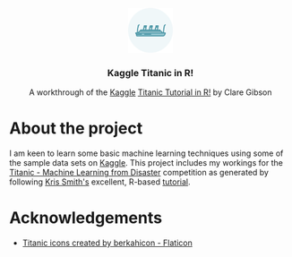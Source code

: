 <!-- HEADER -->
<br />
<div align="center">
  <a href="https://github.com/clarelgibson/kaggle-titanic-in-r">
    <img src="images/ship.png" alt="Titanic Icon" height="80">
  </a>

<h3 align="center">Kaggle Titanic in R!</h3>

  <p align="center">
    A workthrough of the <a href="https://www.kaggle.com">Kaggle</a> <a href="https://www.kaggle.com/code/krist0phersmith/titanic-tutorial-in-r/notebook">Titanic Tutorial in R!</a> by Clare Gibson
  </p>
</div>

# About the project
I am keen to learn some basic machine learning techniques using some of the sample data sets on [Kaggle](https://www.kaggle.com). This project includes my workings for the [Titanic - Machine Learning from Disaster](https://www.kaggle.com/c/titanic) competition as generated by following [Kris Smith's](https://www.kaggle.com/code/krist0phersmith/) excellent, R-based [tutorial](https://www.kaggle.com/code/krist0phersmith/titanic-tutorial-in-r/notebook).

# Acknowledgements
* <a href="https://www.flaticon.com/free-icons/titanic" title="titanic icons">Titanic icons created by berkahicon - Flaticon</a>
